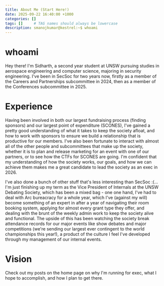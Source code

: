 ```yaml
---
title: About Me (Start Here!)
date: 2025-09-22 16:40:00 +1000
categories: []
tags: []     # TAG names should always be lowercase
description: smanojkumar@kestrel:~$ whoami
---
```


# whoami

Hey there! I'm Sidharth, a second year student at UNSW pursuing studies in aerospace engineering and computer science, majoring in security engineering. I've been in SecSoc for two years now, firstly as a member of the Careers and Partnerships subcommittee in 2024, then as a member of the Conferences subcommittee in 2025. 

# Experience

Having been involved in both our largest fundraising process (finding sponsors) and our largest point of expenditure (SCONES), I've gained a pretty good understanding of what it takes to keep the society afloat, and how to work with sponsors to ensure we build a relationship that is productive for our members. I've also been fortunate to interact with almost all of the other people and subcommittees that make up the society, whether it is to plan and release marketing for an event with one of our partners, or to see how the CTFs for SCONES are going. I'm confident that my understanding of how the society works, our goals, and how we can achieve them makes me a great candidate to lead the society as an exec in 2026.

I've also done a bunch of other stuff that's less interesting than SecSoc :(... I'm just finishing up my term as the Vice President of Internals at the UNSW Debating Society, which has been a mixed bag - one one hand, I've had to deal with Arc bureacracy for a whole year, which I've (against my will) become something of an expert in after a year of navigating their room booking system, applying for almost every grant type they offer, and dealing with the brunt of the weekly admin work to keep the society alive and functional. The upside of this has been watching the society break attendance records for our major events like show debates and major competitions (we're sending our largest ever contingent to the world championships this year!), a product of the culture I feel I've developed through my management of our internal events.

# Vision

Check out my posts on the home page on why I'm running for exec, what I hope to accomplish, and how I plan to get there.